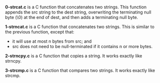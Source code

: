 **0-strcat.c** is a C function that concatenates two strings. This function appends the src string to the dest string, overwriting the terminating null byte (\0) at the end of dest, and then adds a terminating null byte.

**1-strncat.c** is a C function that concatenates two strings. This is similar to the previous function, except that:
- it will use at most n bytes from src; and
- src does not need to be null-terminated if it contains n or more bytes.

**2-strncpy.c** is a C function that copies a string. It works exactly like strncpy.

**3-strcmp.c** is a C function that compares two strings. It works exactly like strcmp.
